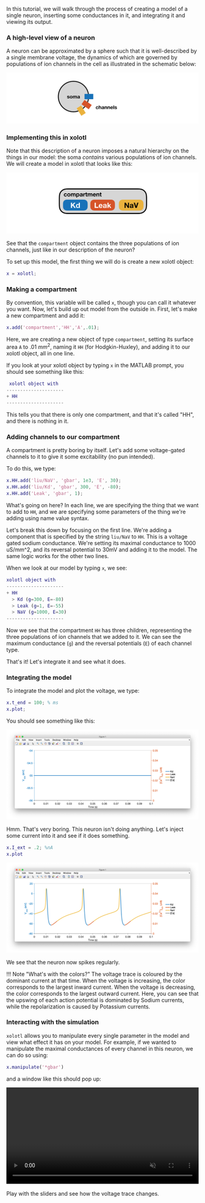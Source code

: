 In this tutorial, we will walk through the process of creating a model of a single neuron, inserting some conductances in it, and integrating it and viewing its output.

### A high-level view of a neuron

A neuron can be approximated by a sphere such that it is well-described by a single membrane voltage, the dynamics of which are governed by populations of ion channels in the cell as illustrated in the schematic below:

![](../images/neuron-sphere.png)

### Implementing this in xolotl

Note that this description of a neuron imposes a natural hierarchy on the things in our model: the soma *contains* various populations of ion channels. We will create a model in xolotl that looks like this:

![](../images/neuron-xolotl.png)  

See that the `compartment` object contains the three populations of ion channels, just like in our description of the neuron?

To set up this model, the first thing we will do is create a new xolotl object:

```matlab
x = xolotl;
```

### Making a compartment

By convention, this variable will be called `x`, though you can call it whatever you want. Now, let's build up out model from the outside in. First, let's make a new compartment and add it:


```matlab
x.add('compartment','HH','A',.01);
```

Here, we are creating a new object of type `compartment`, setting its surface area `A` to .01 $mm^2$, naming it `HH` (for Hodgkin-Huxley), and adding it to our xolotl object, all in one line.

If you look at your xolotl object by typing `x` in the MATLAB prompt, you should see something like this:

```matlab
 xolotl object with
---------------------
+ HH  
---------------------
```

This tells you that there is only one compartment, and that it's called "HH", and there is nothing in it.

### Adding channels to our compartment

A compartment is pretty boring by itself. Let's add some voltage-gated channels to it to give it some excitability (no pun intended).

To do this, we type:

```matlab
x.HH.add('liu/NaV', 'gbar', 1e3, 'E', 30);
x.HH.add('liu/Kd', 'gbar', 300, 'E', -80);
x.HH.add('Leak', 'gbar', 1);
```

What's going on here? In each line, we are specifying the thing that we want to add to `HH`, and we are specifying some parameters of the thing we're adding using name value syntax.

Let's break this down by focusing on the first line. We're adding a component that is specified by the string `liu/NaV` to `HH`. This is a voltage gated sodium conductance. We're setting its maximal conductance to 1000 uS/mm^2, and its reversal potential to 30mV and adding it to the model. The same logic works for the other two lines.

When we look at our model by typing `x`, we see:


```matlab
xolotl object with
---------------------
+ HH  
  > Kd (g=300, E=-80)
  > Leak (g=1, E=-55)
  > NaV (g=1000, E=30)
---------------------
```

Now we see that the compartment `HH` has three children, representing the three populations of ion channels that we added to it. We can see the maximum conductance (`g`) and the reversal potentials (`E`) of each channel type.

That's it! Let's integrate it and see what it does.

### Integrating the model

To integrate the model and plot the voltage, we type:

```matlab
x.t_end = 100; % ms
x.plot;
```

You should see something like this:

![](../images/neuron-0.png)

Hmm. That's very boring. This neuron isn't doing anything. Let's inject some current into it and see if it does something.

```matlab
x.I_ext = .2; %nA
x.plot
```

![](../images/neuron-1.png)

We see that the neuron now spikes regularly.

!!! Note "What's with the colors?"
    The voltage trace is coloured by the dominant current at that time. When the voltage is increasing, the color corresponds to the largest inward current. When the voltage is decreasing, the color corresponds to the largest outward current. Here, you can see that the upswing of each action potential is dominated by Sodium currents, while the repolarization is caused by Potassium currents.

### Interacting with the simulation

`xolotl` allows you to manipulate every single parameter in the model and view what effect it has on your model. For example, if we wanted to manipulate the maximal conductances of every channel in this neuron, we can do so using:

```matlab
x.manipulate('*gbar')
```

and a window like this should pop up:

<video width="100%" autoplay loop muted>
  <source src="https://xolotl.readthedocs.io/en/master/images/manipulate-neuron.mp4" type="video/mp4">
  <source src="https://xolotl.readthedocs.io/en/master/images/manipulate-neuron.webm" type="video/webm">
Your browser does not support the video tag.
</video>

Play with the sliders and see how the voltage trace changes.
